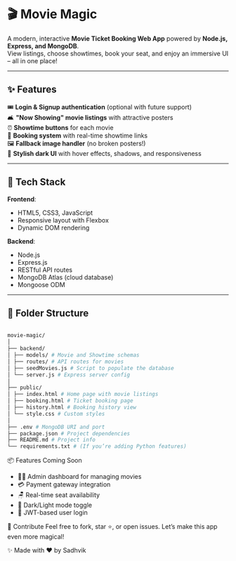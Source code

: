 # 🎬 Movie Magic

A modern, interactive **Movie Ticket Booking Web App** powered by **Node.js, Express, and MongoDB**.  
View listings, choose showtimes, book your seat, and enjoy an immersive UI – all in one place!

---

## ✨ Features

🎟️ **Login & Signup authentication** (optional with future support)  
🛋️ **"Now Showing" movie listings** with attractive posters  
⏰ **Showtime buttons** for each movie  
📄 **Booking system** with real-time showtime links  
🖼️ **Fallback image handler** (no broken posters!)  
🎨 **Stylish dark UI** with hover effects, shadows, and responsiveness

---

## 🚀 Tech Stack

**Frontend**:

- HTML5, CSS3, JavaScript
- Responsive layout with Flexbox
- Dynamic DOM rendering

**Backend**:

- Node.js
- Express.js
- RESTful API routes
- MongoDB Atlas (cloud database)
- Mongoose ODM

---

## 📁 Folder Structure

``` bash

movie-magic/
│
├── backend/
│ ├── models/ # Movie and Showtime schemas
│ ├── routes/ # API routes for movies
│ ├── seedMovies.js # Script to populate the database
│ └── server.js # Express server config
│
├── public/
│ ├── index.html # Home page with movie listings
│ ├── booking.html # Ticket booking page
│ ├── history.html # Booking history view
│ └── style.css # Custom styles
│
├── .env # MongoDB URI and port
├── package.json # Project dependencies
├── README.md # Project info
└── requirements.txt # (If you’re adding Python features)

```

📦 Features Coming Soon

- 🧑‍💼 Admin dashboard for managing movies
- 💳 Payment gateway integration
- 🪑 Real-time seat availability
- 🌙 Dark/Light mode toggle
- 🔐 JWT-based user login

🤝 Contribute
Feel free to fork, star ⭐, or open issues. Let’s make this app even more magical!

✨ Made with ❤️ by Sadhvik
